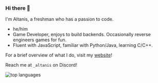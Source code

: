 <!--
**CoderSudaWuda/CoderSudaWuda** is a ✨ _special_ ✨ repository because its `README.md` (this file) appears on your GitHub profile.

Here are some ideas to get you started:

- 🔭 I’m currently working on ...
- 🌱 I’m currently learning ...
- 👯 I’m looking to collaborate on ...
- 🤔 I’m looking for help with ...
- 💬 Ask me about ...
- 📫 How to reach me: ...
- 😄 Pronouns: ...
- ⚡ Fun fact: ...
-->

### Hi there 👋
I'm Altanis, a freshman who has a passion to code.

- he/him
- Game Developer, enjoys to build backends. Occasionally reverse engineers games for fun.
- Fluent with JavaScript, familiar with Python/Java, learning C/C++.

For a brief overview of what I do, visit my [website](https://altanis.vercel.app)!

Reach me at `_altanis` on Discord!

<!-- <img 
  align="center" 
  src="https://github-readme-stats.vercel.app/api?username=Altanis&show_icons=true&theme=cobalt&count_private=true" 
  alt="account stats"
  /> -->
<img 
  align="center" 
  src="https://github-readme-stats.vercel.app/api/top-langs/?username=Altanis&layout=compact&theme=cobalt&langs_count=2" 
  alt="top languages" />
